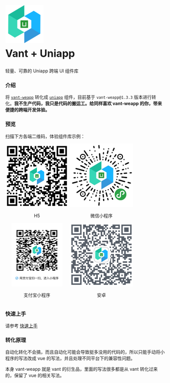 <div class="card">
  <div class="van-doc-intro">
    <img class="van-doc-intro__logo" style="width: 120px; height: 120px; box-shadow: none;" src="https://raw.githubusercontent.com/auven/vant-weapp-convert-uniapp/master/docs/images/logo.png">
    <h2 style="margin: 0; font-size: 32px; line-height: 60px;">Vant + Uniapp</h2>
    <p>轻量、可靠的 Uniapp 跨端 UI 组件库</p>
  </div>
</div>

### 介绍

将 [`vant-weapp`](https://github.com/youzan/vant-weapp) 转化成 [`uniapp`](https://uniapp.dcloud.io/) 组件，目前基于 `vant-weapp@1.3.3` 版本进行转化。**我不生产代码，我只是代码的搬运工。给同样喜欢 vant-weapp 的你，带来便捷的跨端开发体验。**

### 预览

扫描下方各端二维码，体验组件库示例：

<div>
  <div style="display: inline-block; text-align: center">
    <img style="width: 200px; height: 200px; box-shadow: none; object-fit: contain;" src="https://raw.githubusercontent.com/auven/vant-weapp-convert-uniapp/master/docs/images/h5.png">
    <p>H5</p>
  </div>
  <div style="display: inline-block; text-align: center">
    <img style="width: 200px; height: 200px; box-shadow: none; object-fit: contain;" src="https://raw.githubusercontent.com/auven/vant-weapp-convert-uniapp/master/docs/images/weixin.jpg">
    <p>微信小程序</p>
  </div>
  <div style="display: inline-block; text-align: center">
    <img style="width: 200px; height: 200px; box-shadow: none; object-fit: contain;" src="https://raw.githubusercontent.com/auven/vant-weapp-convert-uniapp/master/docs/images/alipay.jpg">
    <p>支付宝小程序</p>
  </div>
  <div style="display: inline-block; text-align: center">
    <img style="width: 200px; height: 200px; box-shadow: none; object-fit: contain;" src="https://raw.githubusercontent.com/auven/vant-weapp-convert-uniapp/master/docs/images/android.png">
    <p>安卓</p>
  </div>
</div>

### 快速上手

请参考 [快速上手](#/quickstart)

### 转化原理

自动化转化不会搞，而且自动化可能会导致挺多没用的代码的，所以只能手动将小程序的写法改成 vue 的写法，并且处理不同平台下的兼容性问题。

本身 vant-weapp 就是 vant 的衍生品，里面的写法很多都是从 vant 转化过来的，保留了 vue 的相关写法。

